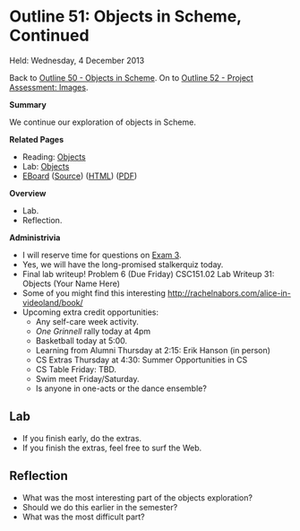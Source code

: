 Outline 51: Objects in Scheme, Continued
========================================

Held: Wednesday, 4 December 2013

Back to [Outline 50 - Objects in Scheme](outline.50.html).
On to [Outline 52 - Project Assessment: Images](outline.52.html).

**Summary**

We continue our exploration of objects in Scheme.

**Related Pages**

* Reading: [Objects](../readings/objects-reading.html)
* Lab: [Objects](../labs/objects-lab.html)
* [EBoard](../eboards/51.md) 
  ([Source](../eboards/51.md))
  ([HTML](../eboards/51.html))
  ([PDF](../eboards/51.pdf))

**Overview**

* Lab.
* Reflection.

**Administrivia**

* I will reserve time for questions on [Exam 3](../assignments/exam.03.html).
* Yes, we will have the long-promised stalkerquiz today.
* Final lab writeup! Problem 6 (Due Friday)
  CSC151.02 Lab Writeup 31: Objects (Your Name Here)
* Some of you might find this interesting
  <http://rachelnabors.com/alice-in-videoland/book/>
* Upcoming extra credit opportunities:
    * Any self-care week activity.
    * _One Grinnell_ rally today at 4pm 
    * Basketball today at 5:00.
    * Learning from Alumni Thursday at 2:15: Erik Hanson (in person)
    * CS Extras Thursday at 4:30: Summer Opportunities in CS
    * CS Table Friday: TBD.
    * Swim meet Friday/Saturday.
    * Is anyone in one-acts or the dance ensemble?

Lab
---

* If you finish early, do the extras.
* If you finish the extras, feel free to surf the Web.

Reflection
----------

* What was the most interesting part of the objects exploration?
* Should we do this earlier in the semester?
* What was the most difficult part?

